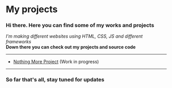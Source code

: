 # My projects
### Hi there. Here you can find some of my works and projects
*I'm making different websites using HTML, CSS, JS and different frameworks*  
**Down there you can check out my projects and source code**  

---
- [Nothing More Project](https://imflawlezz.github.io/NothingMore_Project/index.html) (Work in progress)
---
### So far that's all, stay tuned for updates

